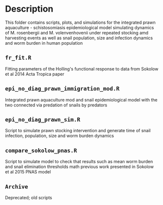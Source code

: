 # Description  
This folder contains scripts, plots, and simulations for the integrated prawn aquaculture - schistosomiasis epidemiological model simulating dynamics of M. rosenbergii and M. volenvenhovenii under repeated stocking amd harvesting events as well as snail population, size and infection dynamics and worm burden in human population  

## `fr_fit.R`  
Fitting parameters of the Holling's functional response to data from Sokolow et al 2014 Acta Tropica paper  

## `epi_no_diag_prawn_immigration_mod.R`  
Integrated prawn aquaculture mod and snail epidemiological model with the two connected via predation of snails by predators

## `epi_no_diag_prawn_sim.R`  
Script to simulate prawn stocking intervention and generate time of snail infection, population, size and worm burden dynamics

## `compare_sokolow_pnas.R`  
Script to simulate model to check that results such as mean worm burden and snail elimination thresholds math previous work presented in Sokolow et al 2015 PNAS model

## `Archive`  
Deprecated; old scripts  